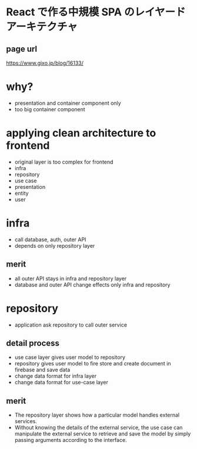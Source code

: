 # React で作る中規模 SPA のレイヤードアーキテクチャ

## page url

https://www.gixo.jp/blog/16133/

# why?

- presentation and container component only
- too big container component

# applying clean architecture to frontend

- original layer is too complex for frontend
- infra
- repository
- use case
- presentation
- entity
- user

# infra

- call database, auth, outer API
- depends on only repository layer

## merit

- all outer API stays in infra and repository layer
- database and outer API change effects only infra and repository

# repository

- application ask repository to call outer service

## detail process

- use case layer gives user model to repository
- repository gives user model to fire store and create document in firebase and save data
- change data format for infra layer
- change data format for use-case layer

## merit

- The repository layer shows how a particular model handles external services.
- Without knowing the details of the external service, the use case can manipulate the external service to retrieve and save the model by simply passing arguments according to the interface.
